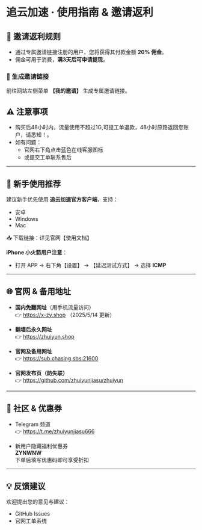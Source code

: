 # 追云加速 · 使用指南 & 邀请返利

## 🎁 邀请返利规则
- 通过专属邀请链接注册的用户，您将获得其付款金额 **20% 佣金**。
- 佣金可用于消费，**满3天后可申请提现**。

### 🔗 生成邀请链接
前往网站左侧菜单 **【我的邀请】** 生成专属邀请链接。

## ⚠️ 注意事项
- 购买后48小时内，流量使用不超过1G,可提工单退款，48小时原路返回您账户，请悉知！。
- 如有问题：
  - 官网右下角点击蓝色在线客服图标
  - 或提交工单联系售后

---

## 🚀 新手使用推荐
建议新手优先使用 **追云加速官方客户端**，支持：
- 安卓
- Windows
- Mac

📥 下载链接：详见官网【使用文档】

**iPhone 小火箭用户注意**：
- 打开 APP → 右下角【设置】 → 【延迟测试方式】 → 选择 **ICMP**

---

## 🌐 官网 & 备用地址
- **国内免翻网址**（用手机流量访问）  
  👉 https://x-zy.shop （2025/5/14 更新）

- **翻墙后永久网址**  
  👉 https://zhuiyun.shop

- **官网及备用网址**  
  👉 https://sub.chasing.sbs:21600

- **官网发布页（防失联）**  
  👉 https://github.com/zhuiyunjiasu/zhuiyun

---

## 📣 社区 & 优惠券
- Telegram 频道  
  👉 https://t.me/zhuiyunjiasu666

- 新用户隐藏福利优惠券  
  **ZYNWNW**  
  下单后填写优惠码即可享受折扣

---

## 💡 反馈建议
欢迎提出您的意见与建议：
- GitHub Issues
- 官网工单系统
